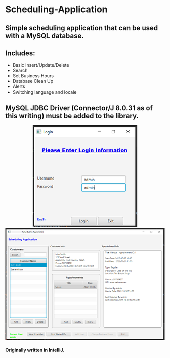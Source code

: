 # Scheduling-Application
## Simple scheduling application that can be used with a MySQL database.

## Includes:
- Basic Insert/Update/Delete
- Search
- Set Business Hours
- Database Clean Up
- Alerts
- Switching language and locale

##  MySQL JDBC Driver (Connector/J 8.0.31 as of this writing) must be added to the library.
<p align="center">
  <img src="https://github.com/iAmCodiSmith/Scheduling-Application/blob/master/ScheduleAppImages/login.png"/>
    <img src="https://github.com/iAmCodiSmith/Scheduling-Application/blob/master/ScheduleAppImages/main.png"/>
</p>

#### Originally written in IntelliJ.
